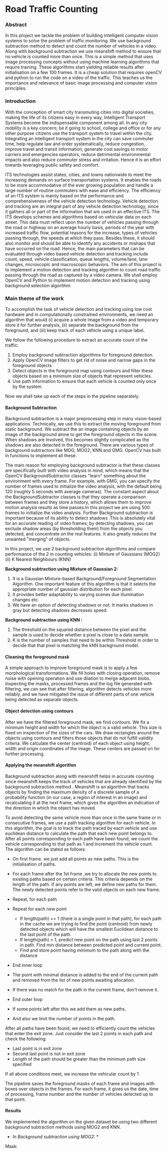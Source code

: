 # Road Traffic Counting 

### Abstract

In this project we tackle the problem of building intelligent computer vision systems to solve the problem of traffic monitoring. We use background subtraction method to detect and count the number of vehicles in a video. Along with background subtraction we use meanshift method to ensure that no vehicle is counted more than once. This is a simple method that uses image processing concepts without using machine learning algorithms that require training. These algorithms start yielding reliable results after initialisation on a few 100 frames. It is a cheap solution that requires openCV and python to run the code on a video of the traffic. This teaches us the importance and relevance of basic image processing and computer vision principles. 

### Introduction

With the conception of smart city transmuting cities into digital societies, making the life of its citizens easy in every way, Intelligent Transport Systems become the indispensable component among all. In any city mobility is a key concern; be it going to school, college and office or for any other purpose citizens use the transport system to travel within the city. Integrating an intelligent transport system in the city can save commuter time, help regulate law and order systematically, reduce congestion, improve travel and transit information, generate cost savings to motor carriers and emergencies operators, reduce detrimental environmental impacts and also reduce commuter stress and irritation. Hence it is an effort towards leveraging public safety and comfort. 

ITS technologies assist states, cities, and towns nationwide to meet the increasing demands on surface transportation systems. It enables the roads to be more accommodative of the ever growing population and handle a large number of routine commuters with ease and efficiency. The efficiency of an ITS system is mainly based on the performance and comprehensiveness of the vehicle detection technology.  Vehicle detection and tracking are an integral part of any vehicle detection technology, since it gathers all or part of the information that are used in an effective ITS. The ITS develops schemes and algorithms based on vehicular data on each street. This data must reflect upon the number of vehicles passing through the road or highway on an average hourly basis, periods of the year with increased traffic flow, potential reasons for the increase, types of vehicles passing through, the speeds at which they pass. Besides these, it should also monitor and should be able to identify any accidents or mishaps that have occurred on the road. 
Hence, the main parameters that can be evaluated through video based vehicle detection and tracking include count, speed, vehicle classification, queue lengths, volume/lane, lane changes, microscopic and macroscopic behaviors. The aim of this project is to implement a motion detection and tracking algorithm to count road traffic passing through the road as captured by a video camera. We shall employ OpenCV and Python to implement motion detection and tracking using background selection algorithm. 

### Main theme of the work

To accomplish the task of vehicle detection and tracking using low cost hardware and in computationally constrained environments, we need an algorithm that would (i) acquire a whole image from a video and temporary store it for further analysis, (ii) separate the background from the foreground, and (iii) keep track of each vehicle using a unique label. 

We follow the following procedure to extract an accurate count of the traffic:

1. Employ background subtraction algorithms for foreground detection.
2. Apply OpenCV image filters to get rid of noise and narrow gaps in the foreground objects 
3. Detect objects in the foreground map using contours and filter these objects based on a minimum size of objects that represent vehicles.
4. Use path information to ensure that each vehicle is counted only once by the system.

Now we shall take up each of the steps in the pipeline separately.

#### Background Subtraction 

Background subtraction is a major preprocessing step in many vision-based applications. Technically, we use this to extract the moving foreground from static background.
We subtract the an image containing objects by an image of the background alone to get the foreground objects in the scene. When shadows are involved, this becomes slightly complicated as the shadows are also detected in the foreground. There are various types of background subtractors like MOG, MOG2, KNN and GMG. OpenCV has built in functions to implement all these. 

The main reason for employing background subtractor is that these classes are specifically built with video analysis in mind, which means that the OpenCV BackgroundSubtractor classes "learn" something about the environment with every frame. For example, with GMG, you can specify the number of frames used to initialize the video analysis, with the default being 120 (roughly 5 seconds with average cameras). The constant aspect about the BackgroundSubtractor classes is that they operate a comparison between frames and they store a history, which allows them to improve motion analysis results as time passes.In this project we are using 500 frames to initialize the video analysis. 
Further Background subtraction is important because of its ability to detect shadows .This is absolutely vital for an accurate reading of video frames; by detecting shadows, you can exclude shadow areas (by thresholding them) from the objects you detected, and concentrate on the real features. It also greatly reduces the unwanted "merging" of objects.

In this project, we use 2 background subtraction algorithms and compare performance of the 2 in counting vehicles: (i) Mixture of Gaussians (MOG2)  (ii) K Nearest Neighbours (KNN)

**Background subtraction using Mixture of Gaussian 2:**
1. It is a Gaussian Mixture-based Background/Foreground Segmentation Algorithm. One important feature of this algorithm is that it selects the appropriate number of gaussian distribution for each pixel.
2. It provides better adaptability to varying scenes due illumination changes etc.
3. We have an option of detecting shadows or not. It marks shadows in gray but detecting shadows decreases speed. 

**Background subtraction using KNN :**
1. The threshold on the squared distance between the pixel and the sample is used  to decide whether a pixel is close to a data sample.
2. K is the number of samples that need to be within Threshold in order to decide that that pixel is matching the kNN background model.

#### Cleaning the foreground mask
A simple approach to improve foreground mask is to apply a few morphological transformations. We fill holes with closing operation, remove noise with opening operation and use dilation to merge adjacent blobs. 
Inspecting the masks, processed frames and the log file generated with filtering, we can see that after filtering, algorithm detects vehicles more reliably, and we have mitigated the issue of different parts of one vehicle being detected as separate objects.
 
#### Object detection using contours 
After we have the filtered foreground mask, we find contours. We fix a minimum height and width for which the object is a valid vehicle. This size is fixed on inspection of the sizes of the cars. We draw rectangles around the objects using contours and filters those objects that do not fulfill validity criteria. We calculate the center (centroid) of each object using height, width and origin coordinates of the image. These centers are passed on for further processing. 

#### Applying the meanshift algorithm
Background subtraction along with meanshift helps in accurate counting since meanshift keeps the track of vehicles that are already identified by the background subtraction method . Meanshift is an algorithm that tracks objects by finding the maximum density of a discrete sample of a probability function (in our case, a region of interest in an image) and recalculating it at the next frame, which gives the algorithm an indication of the direction in which the object has moved. 

To avoid detecting the same vehicle more than once in the same frame or in consecutive frames, we use a path tracking algorithm for each vehicle. In this algorithm, the goal is to track the path traced by each vehicle and use euclidean distance to calculate the path that each new point belongs to. After all points corresponding to each path have been found, we count the vehicle corresponding to that path as 1 and increment the vehicle count. The algorithm can be stated as follows:

- On first frame. we just add all points as new paths. This is the initialisation of paths.

- For each frame after the 1st frame ,we try to allocate the new points to existing paths based on certain criteria. This criteria depends on the length of the path. If any points are left, we define new paths for them. The newly detected points refer to the valid objects on each new frame. 

- Repeat, for each path

- Repeat for each new point

  - If length(path) == 1 (there is a single point in that path), for each path in the cache we are trying to find the point (centroid) from newly detected objects which will have the smallest Euclidean distance to the last point of the path. 
  - If length(path) > 1, predict new point on the path using last 2 points in path. Find min distance between predicted point and current point. 
  - Find and store point having minimum to the path along with the distance  

- End inner loop

- The point with minimal distance is added to the end of the current path and removed from the list of new points awaiting allocation. 

- If there was no match for the path in the current frame, don’t remove it. 

- End outer loop

- If some points left after this we add them as new paths.

- And also we limit the number of points in the path.

After all paths have been found, we need to efficiently count the vehicles that enter the exit zone. Just consider the last 2 points in each path and check the following:

- Last point is in exit zone
- Second last point is not in exit zone 
- Length of the path should be greater than the minimum path size specified 

If all above conditions meet, we increase the vehicular count by 1 

The pipeline saves the foreground masks of each frame and images with boxes over objects in the frames. For each frame, it gives us the date, time of processing, frame number and the number of vehicles detected up to that point.  

#### Results

We implemented the algorithm on the given dataset be using two different background subtraction methods using  MOG2 and KNN.

* *In Background subtraction using MOG2:* *

Mask:



